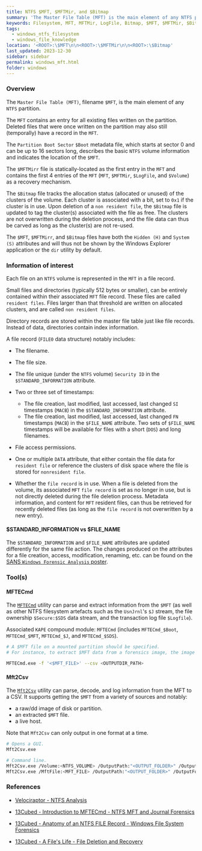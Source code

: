 ```yaml
---
title: NTFS $MFT, $MFTMir, and $Bitmap
summary: 'The Master File Table (MFT) is the main element of any NTFS partition and contain a file record for all existing (and very recently deleted) files written on the partition.\n\nThe $MFTMirr file is the first entry in the MFT and contains the first 4 entries of the MFT as a recovery mechanism.\n\nThe $Bitmap file tracks the allocation status (allocated or unused) of the clusters of the volume.'
keywords: Filesystem, MFT, MFTMir, LogFile, Bitmap, $MFT, $MFTMir, $Bitmap
tags:
  - windows_ntfs_filesystem
  - windows_file_knowledge
location: '<ROOT>:\$MFT\n\n<ROOT>:\$MFTMir\n\n<ROOT>:\$Bitmap'
last_updated: 2023-12-30
sidebar: sidebar
permalink: windows_mft.html
folder: windows
---
```


### Overview

The `Master File Table (MFT)`, filename `$MFT`, is the main element of any
`NTFS` partition.

The `MFT` contains an entry for all existing files written on the partition.
Deleted files that were once written on the partition may also still
(temporally) have a record in the `MFT`.

The `Partition Boot Sector` `$Boot` metadata file, which starts at sector 0 and
can be up to 16 sectors long, describes the basic `NTFS` volume information and
indicates the location of the `$MFT`.

The `$MFTMirr` file is statically-located as the first entry in the `MFT` and
contains the first 4 entries of the `MFT` (`MFT`, `$MFTMir`, `$LogFile`, and
`$Volume`) as a recovery mechanism.

The `$Bitmap` file tracks the allocation status (allocated or unused) of the
clusters of the volume. Each cluster is associated with a bit, set to `0x1` if
the cluster is in use. Upon deletion of a `non resident file`, the `$Bitmap`
file is updated to tag the cluster(s) associated with the file as free. The
clusters are not overwritten during the deletion process, and the file data can
thus be carved as long as the cluster(s) are not re-used.

The `$MFT`, `$MFTMirr`, and `$Bitmap` files have both the `Hidden (H)` and
`System (S)` attributes and will thus not be shown by the Windows Explorer
application or the `dir` utility by default.

### Information of interest

Each file on an `NTFS` volume is represented in the `MFT` in a file record.

Small files and directories (typically 512 bytes or smaller), can be entirely
contained within their associated `MFT` file record. These files are called
`resident files`. Files larger than that threshold are written on allocated
clusters, and are called `non resident files`.

Directory records are stored within the master file table just like file
records. Instead of data, directories contain index information.

A file record (`FILE0` data structure) notably includes:

  - The filename.

  - The file size.

  - The file unique (under the `NTFS` volume) `Security ID` in the
    `$STANDARD_INFORMATION` attribute.

  - Two or three set of timestamps:
    - The file creation, last modified, last accessed, last changed `SI`
      timestamps (`MACB`) in the `$STANDARD_INFORMATION` attribute.
    - The file creation, last modified, last accessed, last changed `FN`
      timestamps (`MACB`) in the `$FILE_NAME` attribute. Two sets of
      `$FILE_NAME` timestamps will be available for files with a short
      (`DOS`) and long filenames.

 - File access permissions.

 - One or multiple `DATA` attribute, that either contain the file data for
   `resident file` or reference the clusters of disk space where the file is
   stored for `nonresident file`.

 - Whether the `file record` is in use. When a file is deleted from the volume,
   its associated `MFT` `file record` is set as no longer in use, but is not
   directly deleted during the file deletion process. Metadata information, and
   content for `MFT` resident files, can thus be retrieved for recently deleted
   files (as long as the `file record` is not overwritten by a new entry).

#### $STANDARD_INFORMATION vs $FILE_NAME

The `$STANDARD_INFORMATION` and `$FILE_NAME` attributes are updated
differently for the same file action. The changes produced on the attributes
for a file creation, access, modification, renaming, etc. can be found on the
[SANS `Windows Forensic Analysis` poster](https://www.sans.org/security-resources/posters/windows-forensic-analysis/170/download).

### Tool(s)

#### MFTECmd

The [`MFTECmd`](https://github.com/EricZimmerman/MFTECmd) utility can parse and
extract information from the `$MFT` (as well as other NTFS filesystem artefacts
such as the `UsnJrnl`'s `$J` stream, the file ownership `$Secure:$SDS` data
stream, and the transaction log file `$Logfile`).

Associated `KAPE` compound module: `MFTECmd` (includes `MFTECmd_$Boot`,
`MFTECmd_$MFT`, `MFTECmd_$J`, and `MFTECmd_$SDS`).

```bash
# A $MFT file on a mounted partition should be specified.
# For instance, to extract $MFT data from a forensics image, the image should first be mounted and the $MFT specified as <DRIVER_LETTER:\$MFT to MFTECmd.exe.

MFTECmd.exe -f '<$MFT_FILE>' --csv <OUTPUTDIR_PATH>
```

#### Mft2Csv

The [`Mft2Csv`](https://github.com/jschicht/Mft2Csv) utility can parse, decode,
and log information from the MFT to a CSV. It supports getting the `$MFT` from
a variety of sources and notably:
  - a raw/dd image of disk or partition.
  - an extracted `$MFT` file.
  - a live host.

Note that `Mft2Csv` can only output in one format at a time.

```bash
# Opens a GUI.
Mft2Csv.exe

# Command line.
Mft2Csv.exe /Volume:<NTFS_VOLUME> /OutputPath:"<OUTPUT_FOLDER>" /OutputFormat:all /Separator:"<CSV_SEPARATOR>"
Mft2Csv.exe /MftFile:<MFT_FILE> /OutputPath:"<OUTPUT_FOLDER>" /OutputFormat:all /Separator:"<CSV_SEPARATOR>"
```

### References

  - [Velociraptor - NTFS Analysis](https://docs.velociraptor.app/docs/forensic/ntfs/)

  - [13Cubed - Introduction to MFTECmd - NTFS MFT and Journal Forensics](https://www.youtube.com/watch?v=_qElVZJqlGY)

  - [13Cubed - Anatomy of an NTFS FILE Record - Windows File System Forensics](https://www.youtube.com/watch?v=l4IphrAjzeY)

  - [13Cubed - A File's Life - File Deletion and Recovery](https://www.youtube.com/watch?v=4zlk9ZSMa-4)
